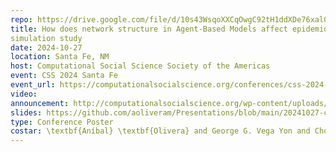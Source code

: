 ```yaml
---
repo: https://drive.google.com/file/d/10s43WsqoXXCqOwgC92tH1ddXDe76xal0/view
title: How does network structure in Agent-Based Models affect epidemiological parameters? A large
simulation study
date: 2024-10-27
location: Santa Fe, NM
host: Computational Social Science Society of the Americas
event: CSS 2024 Santa Fe
event_url: https://computationalsocialscience.org/conferences/css-2024-santa-fe/
video:
announcement: http://computationalsocialscience.org/wp-content/uploads/2024/10/CSS2024ConferenceSchedule_Final.docx.pdf
slides: https://github.com/aoliveram/Presentations/blob/main/20241027-css-americas/Network-Structure-ABM-Poster.pdf
type: Conference Poster
costar: \textbf{Aníbal} \textbf{Olivera} and George G. Vega Yon and Chong Zhang and Alun Thomas and Matthew Samore and Karim Khader
---
```


